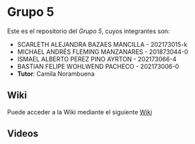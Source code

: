 # Grupo 5

Este es el repositorio del *Grupo 5*, cuyos integrantes son:

* SCARLETH ALEJANDRA BAZAES MANCILLA - 202173015-k
* MICHAEL ANDRÉS FLEMING MANZANARES - 201873044-0
* ISMAEL ALBERTO PEREZ PINO AYRTON - 202173066-4
* BASTIAN FELIPE WOHLWEND PACHECO - 202173006-0
* **Tutor**: Camila Norambuena

## Wiki

Puede acceder a la Wiki mediante el siguiente [Wiki](https://github.com/bastifwp/Proyecto_Apprende/wiki)

## Videos
